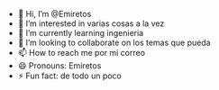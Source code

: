 - 👋 Hi, I’m @Emiretos
- 👀 I’m interested in varias cosas a la vez
- 🌱 I’m currently learning ingenieria
- 💞️ I’m looking to collaborate on los temas que pueda
- 📫 How to reach me por mi correo
- 😄 Pronouns: Emiretos
- ⚡ Fun fact: de todo un poco

<!---
Emiretos/Emiretos is a ✨ special ✨ repository because its `README.md` (this file) appears on your GitHub profile.
You can click the Preview link to take a look at your changes.
--->
